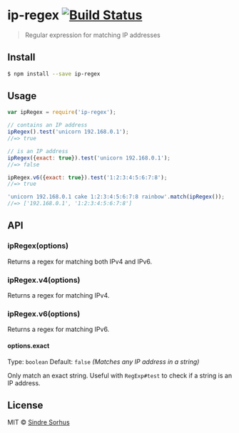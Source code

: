 # ip-regex [![Build Status](https://travis-ci.org/sindresorhus/ip-regex.svg?branch=master)](https://travis-ci.org/sindresorhus/ip-regex)

> Regular expression for matching IP addresses


## Install

```sh
$ npm install --save ip-regex
```


## Usage

```js
var ipRegex = require('ip-regex');

// contains an IP address
ipRegex().test('unicorn 192.168.0.1');
//=> true

// is an IP address
ipRegex({exact: true}).test('unicorn 192.168.0.1');
//=> false

ipRegex.v6({exact: true}).test('1:2:3:4:5:6:7:8');
//=> true

'unicorn 192.168.0.1 cake 1:2:3:4:5:6:7:8 rainbow'.match(ipRegex());
//=> ['192.168.0.1', '1:2:3:4:5:6:7:8']
```


## API

### ipRegex(options)

Returns a regex for matching both IPv4 and IPv6.

### ipRegex.v4(options)

Returns a regex for matching IPv4.

### ipRegex.v6(options)

Returns a regex for matching IPv6.

#### options.exact

Type: `boolean`
Default: `false` *(Matches any IP address in a string)*

Only match an exact string.
Useful with `RegExp#test` to check if a string is an IP address.


## License

MIT © [Sindre Sorhus](http://sindresorhus.com)
